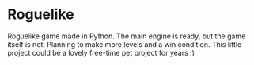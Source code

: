 # Roguelike
Roguelike game made in Python.
The main engine is ready, but the game itself is not. Planning to make more levels and a win condition.
This little project could be a lovely free-time pet project for years :)

